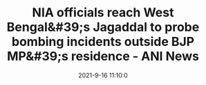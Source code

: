 ---
"title": "NIA officials reach West Bengal&amp;#39;s Jagaddal to probe bombing incidents outside BJP MP&amp;#39;s residence - ANI News"
"date": "2021-9-16 11:10:0"
"feed_name": "GOOGLENEWSINDUSTRIAL"
"feed_website": "https://news.google.com/search?q=industrial%2Bincident&hl=en-US&gl=US&ceid=US:en"
"feed_rss": "https://news.google.com/rss/search?q=industrial%2Bincident&hl=en-US&gl=US&ceid=US:en"
"link": "https://www.aninews.in/news/national/general-news/nia-officials-reach-west-bengals-jagaddal-to-probe-bombing-incidents-outside-bjp-mps-residence20210916162120"
"file": "_posts/2021-1-1-05f4a3f7639b0c6318a1100051ca49e28d5549ac.md"
"accident": "0"
"drilling": "0"
"dead": "0"
"injured": "0"
---